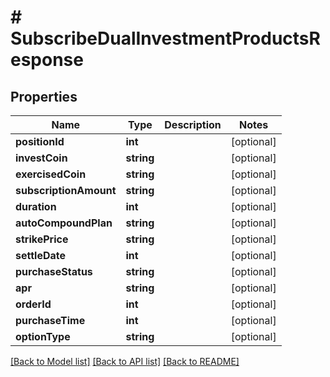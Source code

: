# # SubscribeDualInvestmentProductsResponse

## Properties

Name | Type | Description | Notes
------------ | ------------- | ------------- | -------------
**positionId** | **int** |  | [optional]
**investCoin** | **string** |  | [optional]
**exercisedCoin** | **string** |  | [optional]
**subscriptionAmount** | **string** |  | [optional]
**duration** | **int** |  | [optional]
**autoCompoundPlan** | **string** |  | [optional]
**strikePrice** | **string** |  | [optional]
**settleDate** | **int** |  | [optional]
**purchaseStatus** | **string** |  | [optional]
**apr** | **string** |  | [optional]
**orderId** | **int** |  | [optional]
**purchaseTime** | **int** |  | [optional]
**optionType** | **string** |  | [optional]

[[Back to Model list]](../../README.md#models) [[Back to API list]](../../README.md#endpoints) [[Back to README]](../../README.md)
